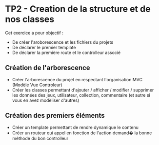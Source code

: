 # TP2 - Creation de la structure et de nos classes 

Cet exercice a pour objectif  : 
*  De créer l'aroborescence et les fichiers du projets
* De déclarer le premier template 
* De déclarer la première route et le controlleur associé


## Création de l'arborescence 

- Créer l'arborescence du projet en respectant l'organisation MVC (Modèle Vue Controleur)
- Créer les classes permettant d'ajouter / afficher / modifier / supprimer les données des jeux, utilisateur, collection, commentaire (et autre si vous en avez modèliser d'autres)

## Création des premiers éléments
- Créer un template permettant de rendre dynamique le contenu
- Créer un routeur qui appel en fonction de l'action demand� la bonne méthode du bon controlleur